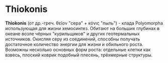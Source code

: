 # Thiokonis

**Thiokonis** (от др.-греч. θεῖον "сера" + κόνις "пыль") - клада Polyomorpha использующая для жизни хемосинтез. Обитают на больших глубинах в океане возле чёрных "курильщиков" и других геотермальных источников. Окисляя серу из соединений, способны получать достаточное количество энергии для жизни и обильного роста. Возможны несколько основных форм роста: отдельные клетки как взвесь, плоский коврик подобный плесень, трёхмерные структуры.